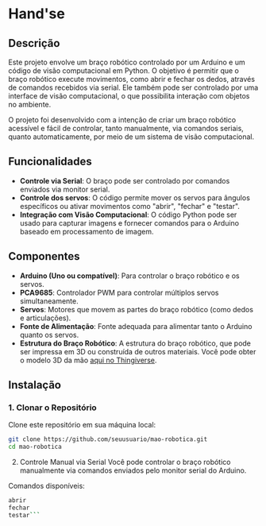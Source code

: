 # Hand'se

## Descrição

Este projeto envolve um braço robótico controlado por um Arduino e um código de visão computacional em Python. O objetivo é permitir que o braço robótico execute movimentos, como abrir e fechar os dedos, através de comandos recebidos via serial. Ele também pode ser controlado por uma interface de visão computacional, o que possibilita interação com objetos no ambiente.

O projeto foi desenvolvido com a intenção de criar um braço robótico acessível e fácil de controlar, tanto manualmente, via comandos seriais, quanto automaticamente, por meio de um sistema de visão computacional.

## Funcionalidades

- **Controle via Serial**: O braço pode ser controlado por comandos enviados via monitor serial.
- **Controle dos servos**: O código permite mover os servos para ângulos específicos ou ativar movimentos como "abrir", "fechar" e "testar".
- **Integração com Visão Computacional**: O código Python pode ser usado para capturar imagens e fornecer comandos para o Arduino baseado em processamento de imagem.

## Componentes

- **Arduino (Uno ou compatível)**: Para controlar o braço robótico e os servos.
- **PCA9685**: Controlador PWM para controlar múltiplos servos simultaneamente.
- **Servos**: Motores que movem as partes do braço robótico (como dedos e articulações).
- **Fonte de Alimentação**: Fonte adequada para alimentar tanto o Arduino quanto os servos.
- **Estrutura do Braço Robótico**: A estrutura do braço robótico, que pode ser impressa em 3D ou construída de outros materiais. Você pode obter o modelo 3D da mão [aqui no Thingiverse](https://www.thingiverse.com/thing:4807141).

## Instalação

### 1. Clonar o Repositório

Clone este repositório em sua máquina local:
```bash
git clone https://github.com/seuusuario/mao-robotica.git
cd mao-robotica
```

2. Controle Manual via Serial
Você pode controlar o braço robótico manualmente via comandos enviados pelo monitor serial do Arduino.

Comandos disponíveis:
```bash
abrir
fechar
testar```

